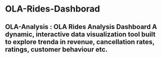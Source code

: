 # OLA-Rides-Dashborad
## OLA-Analysis : OLA Rides Analysis Dashboard A dynamic, interactive data visualization tool built to explore trenda in revenue, cancellation rates, ratings, customer behaviour etc.

## 
